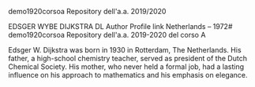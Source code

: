 
demo1920corsoa
Repository dell'a.a. 2019/2020

EDSGER WYBE DIJKSTRA DL Author Profile link
Netherlands – 1972# demo1920corsoa
Repository dell'a.a. 2019-2020 del corso A

Edsger W. Dijkstra was born in 1930 in Rotterdam, The Netherlands. His father, a high-school chemistry teacher, served as president of the Dutch Chemical Society. His mother, who never held a formal job, had a lasting influence on his approach to mathematics and his emphasis on elegance.
